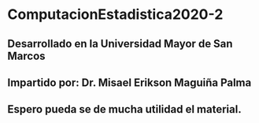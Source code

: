 # ComputacionEstadistica2020-2
## Desarrollado en la Universidad Mayor de San Marcos 
## Impartido por: Dr. Misael Erikson Maguiña Palma
## Espero pueda se de mucha utilidad el material. 
